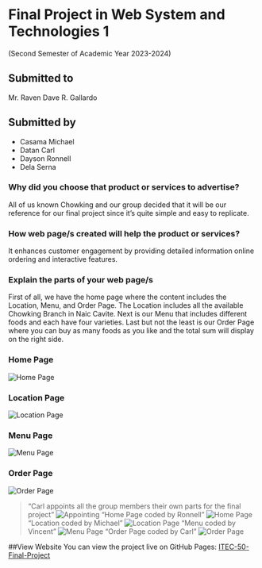 # Final Project in Web System and Technologies 1
(Second Semester of Academic Year 2023-2024)

## Submitted to
Mr. Raven Dave R. Gallardo

## Submitted by
- Casama Michael
- Datan Carl
- Dayson Ronnell
- Dela Serna

### Why did you choose that product or services to advertise?
All of us known Chowking and our group decided that it will be our reference for our final project since it’s quite simple and easy to replicate.

### How web page/s created will help the product or services?
It enhances customer engagement by providing detailed information online ordering and interactive features.

### Explain the parts of your web page/s
First of all, we have the home page where the content includes the Location, Menu, and Order Page. The Location includes all the available Chowking Branch in Naic Cavite. Next is our Menu that includes different foods and each have four varieties. Last but not the least is our Order Page where you can buy as many foods as you like and the total sum will display on the right side.

### Home Page
![Home Page](img/Homepage.png)
### Location Page
![Location Page](img/Locationspage.png)
### Menu Page
![Menu Page](img/Menupage.png)
### Order Page
![Order Page](img/Orderpage.png)

> “Carl appoints all the group members their own parts for the final project”
> ![Appointing](img/appoint.png)
> “Home Page coded by Ronnell”
> ![Home Page](img/ronnell.jpg)
> “Location coded by Michael”
> ![Location Page](img/michael.jpg)
> “Menu coded by Vincent”
> ![Menu Page](img/vincent.jpg)
> “Order Page coded by Carl”
> ![Order Page](img/carl.jpg)

##View Website
You can view the project live on GitHub Pages: [ITEC-50-Final-Project](https://carldatan.github.io/ITEC-50-Final-Project)

